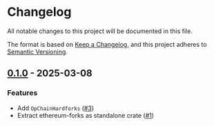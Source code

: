 # Changelog

All notable changes to this project will be documented in this file.

The format is based on [Keep a Changelog](https://keepachangelog.com/en/1.1.0/),
and this project adheres to [Semantic Versioning](https://semver.org/spec/v2.0.0.html).

## [0.1.0](https://github.com/alloy-rs/hardforks/releases/tag/v0.1.0) - 2025-03-08

### Features

- Add `OpChainHardforks` ([#3](https://github.com/alloy-rs/hardforks/issues/3))
- Extract ethereum-forks as standalone crate ([#1](https://github.com/alloy-rs/hardforks/issues/1))

<!-- generated by git-cliff -->
